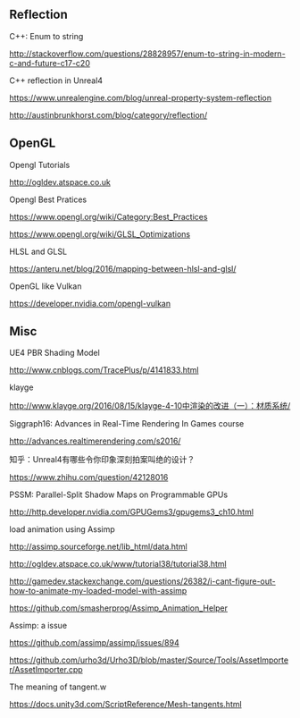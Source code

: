 ## Reflection



C++: Enum to string

http://stackoverflow.com/questions/28828957/enum-to-string-in-modern-c-and-future-c17-c20



C++ reflection in Unreal4

https://www.unrealengine.com/blog/unreal-property-system-reflection



http://austinbrunkhorst.com/blog/category/reflection/



## OpenGL



Opengl Tutorials

http://ogldev.atspace.co.uk



Opengl Best Pratices

https://www.opengl.org/wiki/Category:Best_Practices

https://www.opengl.org/wiki/GLSL_Optimizations



HLSL and GLSL

https://anteru.net/blog/2016/mapping-between-hlsl-and-glsl/



OpenGL like Vulkan

https://developer.nvidia.com/opengl-vulkan



## Misc



UE4 PBR Shading Model

http://www.cnblogs.com/TracePlus/p/4141833.html



klayge

http://www.klayge.org/2016/08/15/klayge-4-10中渲染的改进（一）：材质系统/



Siggraph16: Advances in Real-Time Rendering In Games course

http://advances.realtimerendering.com/s2016/



知乎：Unreal4有哪些令你印象深刻拍案叫绝的设计？

https://www.zhihu.com/question/42128016



PSSM: Parallel-Split Shadow Maps on Programmable GPUs

http://http.developer.nvidia.com/GPUGems3/gpugems3_ch10.html



load animation using Assimp

http://assimp.sourceforge.net/lib_html/data.html

http://ogldev.atspace.co.uk/www/tutorial38/tutorial38.html

http://gamedev.stackexchange.com/questions/26382/i-cant-figure-out-how-to-animate-my-loaded-model-with-assimp

https://github.com/smasherprog/Assimp_Animation_Helper



Assimp: a issue

https://github.com/assimp/assimp/issues/894

https://github.com/urho3d/Urho3D/blob/master/Source/Tools/AssetImporter/AssetImporter.cpp



The meaning of tangent.w

https://docs.unity3d.com/ScriptReference/Mesh-tangents.html